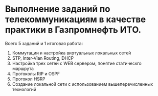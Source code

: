 # Выполнение заданий по телекоммуникациям в качестве практики в Газпромнефть ИТО.
Всего 5 заданий и 1 итоговая работа:
1. Коммутации и настройка виртуальных локальных сетей
2. STP, Inter-Vlan Routing, DHCP
3. Настройка трех сетей с WEB сервером, понятие статическго маршрута
4. Протоколы RIP и OSPF
5. Протокол HSRP
6. Создание локальной сети с использованием вышеперечисленных технологий
